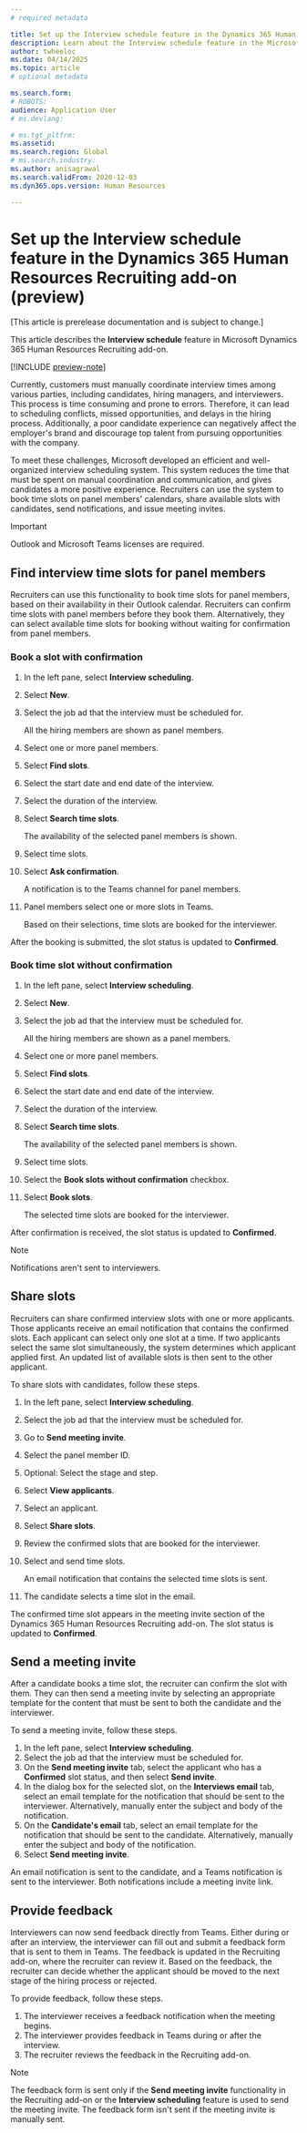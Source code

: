 ```yaml
---
# required metadata

title: Set up the Interview schedule feature in the Dynamics 365 Human Resources Recruiting add-on (preview)
description: Learn about the Interview schedule feature in the Microsoft Dynamics 365 Human Resources Recruiting add-on.
author: twheeloc
ms.date: 04/14/2025
ms.topic: article
# optional metadata

ms.search.form: 
# ROBOTS: 
audience: Application User
# ms.devlang: 

# ms.tgt_pltfrm: 
ms.assetid: 
ms.search.region: Global
# ms.search.industry: 
ms.author: anisagrawal
ms.search.validFrom: 2020-12-03
ms.dyn365.ops.version: Human Resources

---
```


# Set up the Interview schedule feature in the Dynamics 365 Human Resources Recruiting add-on (preview)

[This article is prerelease documentation and is subject to change.]

This article describes the **Interview schedule** feature in Microsoft Dynamics 365 Human Resources Recruiting add-on.

[!INCLUDE [preview-note](~/../shared-content/shared/preview-includes/preview-note-d365.md)]

Currently, customers must manually coordinate interview times among various parties, including candidates, hiring managers, and interviewers. This process is time consuming and prone to errors. Therefore, it can lead to scheduling conflicts, missed opportunities, and delays in the hiring process. Additionally, a poor candidate experience can negatively affect the employer's brand and discourage top talent from pursuing opportunities with the company.

To meet these challenges, Microsoft developed an efficient and well-organized interview scheduling system. This system reduces the time that must be spent on manual coordination and communication, and gives candidates a more positive experience. Recruiters can use the system to book time slots on panel members' calendars, share available slots with candidates, send notifications, and issue meeting invites.

> [!IMPORTANT]
> Outlook and Microsoft Teams licenses are required.

## Find interview time slots for panel members

Recruiters can use this functionality to book time slots for panel members, based on their availability in their Outlook calendar. Recruiters can confirm time slots with panel members before they book them. Alternatively, they can select available time slots for booking without waiting for confirmation from panel members.

### Book a slot with confirmation

1. In the left pane, select **Interview scheduling**.
1. Select **New**.
1. Select the job ad that the interview must be scheduled for.

    All the hiring members are shown as panel members.

1. Select one or more panel members.
1. Select **Find slots**.
1. Select the start date and end date of the interview.
1. Select the duration of the interview.
1. Select **Search time slots**.

    The availability of the selected panel members is shown.

1. Select time slots.
1. Select **Ask confirmation**.

    A notification is to the Teams channel for panel members.

1. Panel members select one or more slots in Teams. 

    Based on their selections, time slots are booked for the interviewer.

After the booking is submitted, the slot status is updated to **Confirmed**.

### Book time slot without confirmation

1. In the left pane, select **Interview scheduling**.
1. Select **New**.
1. Select the job ad that the interview must be scheduled for.

    All the hiring members are shown as a panel members.

1. Select one or more panel members.
1. Select **Find slots**.
1. Select the start date and end date of the interview.
1. Select the duration of the interview.
1. Select **Search time slots**.

    The availability of the selected panel members is shown.

1. Select time slots.
1. Select the **Book slots without confirmation** checkbox.
1. Select **Book slots**.

    The selected time slots are booked for the interviewer.

After confirmation is received, the slot status is updated to **Confirmed**.

> [!NOTE]
> Notifications aren't sent to interviewers.

## Share slots

Recruiters can share confirmed interview slots with one or more applicants. Those applicants receive an email notification that contains the confirmed slots. Each applicant can select only one slot at a time. If two applicants select the same slot simultaneously, the system determines which applicant applied first. An updated list of available slots is then sent to the other applicant.

To share slots with candidates, follow these steps.

1. In the left pane, select **Interview scheduling**.
1. Select the job ad that the interview must be scheduled for.
1. Go to **Send meeting invite**.
1. Select the panel member ID.
1. Optional: Select the stage and step.
1. Select **View applicants**.
1. Select an applicant.
1. Select **Share slots**.
1. Review the confirmed slots that are booked for the interviewer.
1. Select and send time slots.

    An email notification that contains the selected time slots is sent.

1. The candidate selects a time slot in the email.

The confirmed time slot appears in the meeting invite section of the Dynamics 365 Human Resources Recruiting add-on. The slot status is updated to **Confirmed**.

## Send a meeting invite

After a candidate books a time slot, the recruiter can confirm the slot with them. They can then send a meeting invite by selecting an appropriate template for the content that must be sent to both the candidate and the interviewer.

To send a meeting invite, follow these steps.

1. In the left pane, select **Interview scheduling**.
1. Select the job ad that the interview must be scheduled for.
1. On the **Send meeting invite** tab, select the applicant who has a **Confirmed** slot status, and then select **Send invite**.
1. In the dialog box for the selected slot, on the **Interviews email** tab, select an email template for the notification that should be sent to the interviewer. Alternatively, manually enter the subject and body of the notification.
1. On the **Candidate's email** tab, select an email template for the notification that should be sent to the candidate. Alternatively, manually enter the subject and body of the notification.
1. Select **Send meeting invite**.

An email notification is sent to the candidate, and a Teams notification is sent to the interviewer. Both notifications include a meeting invite link.

## Provide feedback

Interviewers can now send feedback directly from Teams. Either during or after an interview, the interviewer can fill out and submit a feedback form that is sent to them in Teams. The feedback is updated in the Recruiting add-on, where the recruiter can review it. Based on the feedback, the recruiter can decide whether the applicant should be moved to the next stage of the hiring process or rejected.

To provide feedback, follow these steps.

1. The interviewer receives a feedback notification when the meeting begins.
1. The interviewer provides feedback in Teams during or after the interview.
1. The recruiter reviews the feedback in the Recruiting add-on.

> [!NOTE]
> The feedback form is sent only if the **Send meeting invite** functionality in the Recruiting add-on or the **Interview scheduling** feature is used to send the meeting invite. The feedback form isn't sent if the meeting invite is manually sent.
